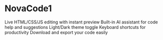 # NovaCode1
 Live HTML/CSS/JS editing with instant preview  Built-in AI assistant for code help and suggestions  Light/Dark theme toggle  Keyboard shortcuts for productivity  Download and export your code easily

